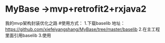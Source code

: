 # MyBase   ->mvp+retrofit2+rxjava2
我的mvp架构封装优化之路
#使用方式：
1.下载baselib 地址：https://github.com/xiefeiyangshang/MyBase/tree/master/baselib
2.在主工程里面引用baselib
3.使用

